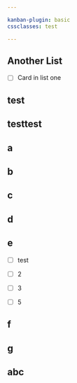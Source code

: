 ```yaml
---

kanban-plugin: basic
cssclasses: test

---
```


## Another List

- [ ] Card in list one


## test



## testtest



## a



## b



## c



## d



## e

- [ ] test
- [ ] 2
- [ ] 3
- [ ] 5


## f



## g



## abc



